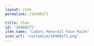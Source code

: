 ```yaml
---
layout: item
permalink: /10400171

title: Item
id: '10400171'
item_name: 'Ludari Monorail Face Paint'
icon_url: 'customize/10400171.png'
---
```

